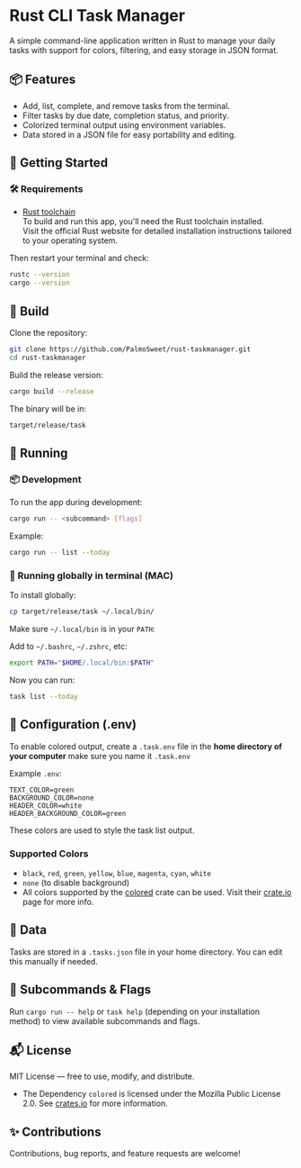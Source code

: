 # Rust CLI Task Manager

A simple command-line application written in Rust to manage your daily tasks with support for colors, filtering, and easy storage in JSON format.



## 📦 Features

- Add, list, complete, and remove tasks from the terminal.
- Filter tasks by due date, completion status, and priority.
- Colorized terminal output using environment variables.
- Data stored in a JSON file for easy portability and editing.



## 🚀 Getting Started

### 🛠 Requirements

- [Rust toolchain](https://www.rust-lang.org/tools/install)  
  To build and run this app, you'll need the Rust toolchain installed.  
  Visit the official Rust website for detailed installation instructions tailored to your operating system.


Then restart your terminal and check:

```bash
rustc --version
cargo --version
```



## 🔧 Build

Clone the repository:

```bash
git clone https://github.com/PalmoSweet/rust-taskmanager.git
cd rust-taskmanager
```

Build the release version:

```bash
cargo build --release
```

The binary will be in:

```bash
target/release/task
```

## 🏃 Running

### 📦 Development

To run the app during development:

```bash
cargo run -- <subcommand> [flags]
```

Example:

```bash
cargo run -- list --today
```

### 🧪 Running globally in terminal (MAC)

To install globally:

```bash
cp target/release/task ~/.local/bin/
```

Make sure `~/.local/bin` is in your `PATH`:

Add to `~/.bashrc`, `~/.zshrc`, etc:

```bash
export PATH="$HOME/.local/bin:$PATH"
```

Now you can run:

```bash
task list --today
```

## 🎨 Configuration (.env)

To enable colored output, create a `.task.env` file in the **home directory of your computer** make sure you name it `.task.env`

Example `.env`:

```env
TEXT_COLOR=green
BACKGROUND_COLOR=none
HEADER_COLOR=white
HEADER_BACKGROUND_COLOR=green
```

These colors are used to style the task list output.

### Supported Colors

- `black`, `red`, `green`, `yellow`, `blue`, `magenta`, `cyan`, `white`
- `none` (to disable background)
- All colors supported by the [colored](https://crates.io/crates/colored) crate can be used. Visit their [crate.io](https://crates.io) page for more info.



## 📁 Data

Tasks are stored in a `.tasks.json` file in your home directory. You can edit this manually if needed.


## 📄 Subcommands & Flags

Run `cargo run -- help` or `task help` (depending on your installation method) to view available subcommands and flags.


## 📬 License

MIT License — free to use, modify, and distribute.
- The Dependency `colored` is licensed under the Mozilla Public License 2.0. See [crates.io](https://crates.io/crates/colored) for more information.

## ✨ Contributions

Contributions, bug reports, and feature requests are welcome!

